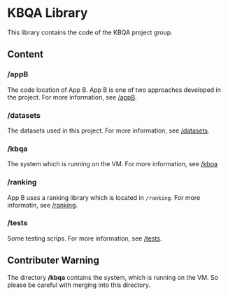 # KBQA Library

This library contains the code of the KBQA project group.

## Content

### /appB

The code location of App B. App B is one of two approaches developed in the project. For more information, see [/appB](appB/README.md).

### /datasets

The datasets used in this project. For more information, see [/datasets](datasets/README.md).

### /kbqa

The system which is running on the VM. For more information, see [/kbqa](kbqa/README.md)

### /ranking

App B uses a ranking library which is located in `/ranking`. For more informatin, see [/ranking](ranking/README.md).

### /tests

Some testing scrips. For more information, see [/tests](tests/README.md).

## Contributer Warning

The directory **/kbqa** contains the system, which is running on the VM. So please be careful with merging into this directory.
